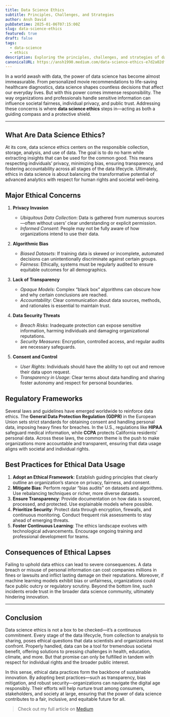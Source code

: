 ```yaml
---
title: Data Science Ethics
subtitle: Principles, Challenges, and Strategies
author: Ansh David
pubDatetime: 2025-01-06T07:15:00Z
slug: data-science-ethics
featured: true
draft: false
tags:
  - data-science
  - ethics
description: Exploring the principles, challenges, and strategies of data science ethics—covering privacy, bias, transparency, regulations, and best practices for responsible innovation.
canonicalURL: https://ansh1990.medium.com/data-science-ethics-e7d2a02dff8f
---
```


In a world awash with data, the power of data science has become almost immeasurable. From personalized movie recommendations to life-saving healthcare diagnostics, data science shapes countless decisions that affect our everyday lives. But with this power comes immense responsibility. The way organizations and professionals handle sensitive information can influence societal fairness, individual privacy, and public trust. Addressing these concerns is where **data science ethics** steps in—acting as both a guiding compass and a protective shield.

---

## What Are Data Science Ethics?

At its core, data science ethics centers on the responsible collection, storage, analysis, and use of data. The goal is to do no harm while extracting insights that can be used for the common good. This means respecting individuals’ privacy, minimizing bias, ensuring transparency, and fostering accountability across all stages of the data lifecycle. Ultimately, ethics in data science is about balancing the transformative potential of advanced analytics with respect for human rights and societal well-being.

## Major Ethical Concerns

1. **Privacy Invasion**
   - _Ubiquitous Data Collection_: Data is gathered from numerous sources—often without users’ clear understanding or explicit permission.
   - _Informed Consent_: People may not be fully aware of how organizations intend to use their data.

2. **Algorithmic Bias**
   - _Biased Datasets_: If training data is skewed or incomplete, automated decisions can unintentionally discriminate against certain groups.
   - _Fairness_: Ethically, systems must be regularly audited to ensure equitable outcomes for all demographics.

3. **Lack of Transparency**
   - _Opaque Models_: Complex “black box” algorithms can obscure how and why certain conclusions are reached.
   - _Accountability_: Clear communication about data sources, methods, and rationales is essential to maintain trust.

4. **Data Security Threats**
   - _Breach Risks_: Inadequate protection can expose sensitive information, harming individuals and damaging organizational reputations.
   - _Security Measures_: Encryption, controlled access, and regular audits are necessary safeguards.

5. **Consent and Control**
   - _User Rights_: Individuals should have the ability to opt out and remove their data upon request.
   - _Transparency in Usage_: Clear terms about data handling and sharing foster autonomy and respect for personal boundaries.

## Regulatory Frameworks

Several laws and guidelines have emerged worldwide to reinforce data ethics. The **General Data Protection Regulation (GDPR)** in the European Union sets strict standards for obtaining consent and handling personal data, imposing heavy fines for breaches. In the U.S., regulations like **HIPAA** safeguard medical information, while **CCPA** protects California residents’ personal data. Across these laws, the common theme is the push to make organizations more accountable and transparent, ensuring that data usage aligns with societal and individual rights.

## Best Practices for Ethical Data Usage

1. **Adopt an Ethical Framework**: Establish guiding principles that clearly outline an organization’s stance on privacy, fairness, and consent.
2. **Mitigate Bias**: Perform regular “bias audits” on datasets and algorithms. Use rebalancing techniques or richer, more diverse datasets.
3. **Ensure Transparency**: Provide documentation on how data is sourced, processed, and protected. Use explainable models where possible.
4. **Prioritize Security**: Protect data through encryption, firewalls, and continuous monitoring. Conduct frequent risk assessments to stay ahead of emerging threats.
5. **Foster Continuous Learning**: The ethics landscape evolves with technological advancements. Encourage ongoing training and professional development for teams.

## Consequences of Ethical Lapses

Failing to uphold data ethics can lead to severe consequences. A data breach or misuse of personal information can cost companies millions in fines or lawsuits and inflict lasting damage on their reputations. Moreover, if machine learning models exhibit bias or unfairness, organizations could face public outcry or regulatory scrutiny. Beyond the bottom line, such incidents erode trust in the broader data science community, ultimately hindering innovation.

---

## Conclusion

Data science ethics is not a box to be checked—it’s a continuous commitment. Every stage of the data lifecycle, from collection to analysis to sharing, poses ethical questions that data scientists and organizations must confront. Properly handled, data can be a tool for tremendous societal benefit, offering solutions to pressing challenges in health, education, climate, and more. But that promise can only be fulfilled in tandem with respect for individual rights and the broader public interest.

In this sense, ethical data practices form the backbone of sustainable innovation. By adopting best practices—such as transparency, bias mitigation, and robust security—organizations can navigate the digital age responsibly. Their efforts will help nurture trust among consumers, stakeholders, and society at large, ensuring that the power of data science contributes to a fair, inclusive, and equitable future for all.

> Check out my full article on [Medium](https://ansh1990.medium.com/data-science-ethics-e7d2a02dff8f)

